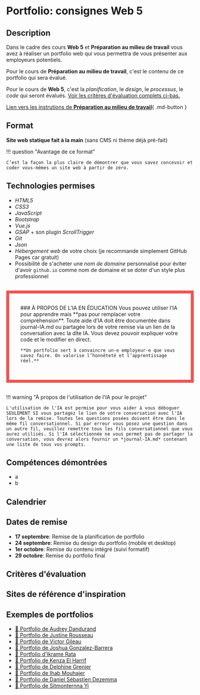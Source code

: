 
<!--
https://squidfunk.github.io/mkdocs-material/reference/admonitions/
✏️note, 📄abstract, ℹ️info, 🔥tip, ✔️success, ❔question, ⚠️warning, ❌failure, ⚡danger, 🐞bug, 🧪example, ❜❜quote
-->

# Portfolio: consignes Web&nbsp;5

## Description

Dans le cadre des cours **Web 5** et **Préparation au milieu de travail** vous avez à réaliser un portfolio web qui vous permettra de vous présenter aux employeurs potentiels.

 Pour le cours de **Préparation au milieu de travail**, c'est le contenu de ce portfolio qui sera évalué.

 Pour le cours de **Web 5**, c'est la *planification*, le *design*, le *processus*, le *code* qui seront évalués. 
 [Voir les critères d'évaluation complets ci-bas.](#criteres-devaluation)

[Lien vers les instrutions de **Préparation au milieu de travail**](https://tim-montmorency.com/compendium/582-541%E2%80%93preparation-milieu-travail/stages/portfolio.html){ .md-button }

## Format

**Site web statique fait à la main** (sans CMS ni thème déjà pré-fait)

!!! question "Avantage de ce format"

    C’est la façon la plus claire de démontrer que vous savez concevoir et coder vous-mêmes un site web à partir de zéro.

## Technologies permises

- *HTML5*
- *CSS3*
- *JavaScript*
- *Bootstrap*
- *Vue.js*
- *GSAP* + son plugin *ScrollTrigger*
- *Git*
- *Json*
- *Hébergement web* de votre choix (je recommande simplement GitHub Pages car gratuit)
- Possibilité de s'acheter une *nom de domaine* personnalisé pour éviter d'avoir `github.io` comme nom de domaine et se doter d'un style plus professionnel

<div style="margin: 30px 0; padding: 30px; border: 8px solid #ef5552;">
    ### À PROPOS DE L'IA EN ÉDUCATION
    Vous pouvez utiliser l’IA pour apprendre mais **pas pour remplacer votre compréhension**. Toute aide d’IA doit être documentée dans journal-IA.md ou partagée lors de votre remise via un lien de la conversation avec la dite IA. Vous devez pouvoir expliquer votre code et le modifier en direct. 
    
    **Un portfolio sert à convaincre un·e employeur·e que vous savez faire. On valorise l’honnêteté et l’apprentissage réel.** 
</div>

!!! warning "À propos de l'utilisation de l'IA pour le projet"

    L'utilisation de l'IA est permise pour vous aider à vous déboguer SEULEMENT SI vous partagez le lien de votre conversation avec l'IA lors de la remise. Toutes les questions posées doivent être dans le même fil conversationnel. Si par erreur vous posez une question dans un autre fil, veuillez remettre tous les fils conversationnel que vous aurez utilisés. Si l'IA sélectionnée ne vous permet pas de partager la conversation, vous devrez alors fournir un *journal-IA.md* contenant une liste de tous vos prompts.

## Compétences démontrées

- a
- b


## Calendrier

## Dates de remise

* **17 septembre**: Remise de la planification de portfolio
* **24 septembre**: Remise du design du portfolio (mobile et desktop)
* **1er octobre**: Remise du contenu intégré (suivi formatif)
* **29 octobre**: Remise du portfolio final

## Critères d'évaluation

## Sites de référence d'inspiration

## Exemples de portfolios

- [💼 Portfolio de Audrey Dandurand](https://audreydandurand.github.io/index.html)
- [💼 Portfolio de Justine Rousseau](https://justinersu.github.io/)
- [💼 Portfolio de Victor Gileau](https://victorgileau.github.io/victorgileau_portfolio/index.html)
- [💼 Portfolio de Joshua Gonzalez-Barrera](https://jxshvfx.github.io/joshuagonzalez.github.io/)
- [💼 Portfolio d'Ikrame Rata](https://ikramert.ca/)
- [💼 Portfolio de Kenza El Harrif](https://kenzaelharrif.github.io/KenzaElHarrif_portfolio/index.html)  
- [💼 Portfolio de Delphine Grenier](https://delphineg-projets.github.io/portfolio)  
- [💼 Portfolio de Ihab Mouhajer](https://ihabmjr.github.io/)
- [💼 Portfolio de Daniel Sébastien Dezemma](https://dezemma.com/)  
- [💼 Portfolio de Sitmonternna Yi](https://sitmonternna.github.io/artist_portfolio/)
